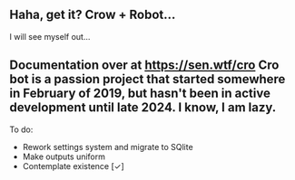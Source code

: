 Haha, get it?
Crow + Robot...
-
I will see myself out...

Documentation over at https://sen.wtf/cro
Cro bot is a passion project that started somewhere in February of 2019, but hasn't been in active development until late 2024. I know, I am lazy.
-
To do:
- Rework settings system and migrate to SQlite
- Make outputs uniform
- Contemplate existence [✓]
